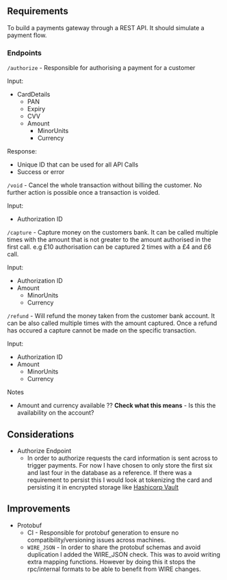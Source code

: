 

## Requirements
To build a payments gateway through a REST API. It should simulate a payment flow. 



### Endpoints 
`/authorize` - Responsible for authorising a payment for a customer

Input:
* CardDetails
  * PAN 
  * Expiry 
  * CVV
  * Amount
    * MinorUnits
    * Currency

Response:
* Unique ID that can be used for all API Calls
* Success or error

`/void` - Cancel the whole transaction without billing the customer. 
No further action is possible once a transaction is voided.

Input:
* Authorization ID

`/capture` - Capture money on the customers bank. 
It can be called multiple times with the amount that is not greater to the amount authorised in the first call.
e.g £10 authorisation can be captured 2 times with a £4 and £6 call.

Input: 
* Authorization ID
* Amount 
  * MinorUnits
  * Currency

`/refund` - Will refund the money taken from the customer bank account. It can be also called multiple times with the amount captured.
Once a refund has occured a capture cannot be made on the specific transaction. 

Input:
* Authorization ID
* Amount
  * MinorUnits 
  * Currency


Notes
* Amount and currency available ?? **Check what this means** - Is this the availability on the account?


## Considerations
* Authorize Endpoint
  * In order to authorize requests the card information is sent across to trigger payments. 
   For now I have chosen to only store the first six and last four in the database as a reference. 
  If there was a requirement to persist this I would look at tokenizing the card and persisting it in encrypted storage like
  [Hashicorp Vault](https://www.vaultproject.io/)



## Improvements
* Protobuf
  * CI - Responsible for protobuf generation to ensure no compatibility/versioning issues across machines.
  * `WIRE_JSON` - In order to share the protobuf schemas and avoid duplication I added the WIRE_JSON check. This was to avoid writing extra mapping functions. However by doing this it stops the rpc/internal formats to be able to benefit from WIRE changes.